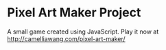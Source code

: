 # Pixel Art Maker Project

A small game created using JavaScript. Play it now at http://camelliawang.com/pixel-art-maker/

